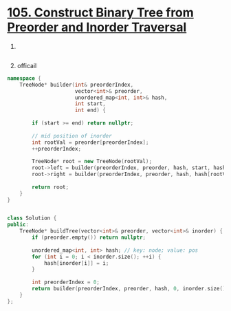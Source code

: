 # [105. Construct Binary Tree from Preorder and Inorder Traversal](https://leetcode.com/problems/construct-binary-tree-from-preorder-and-inorder-traversal/)

1.
```c++
```

2. officail
```c++
namespace {
    TreeNode* builder(int& preorderIndex, 
                      vector<int>& preorder, 
                      unordered_map<int, int>& hash, 
                      int start,
                      int end) {
        
        if (start >= end) return nullptr;
        
        // mid position of inorder
        int rootVal = preorder[preorderIndex];
        ++preorderIndex;
        
        TreeNode* root = new TreeNode(rootVal);
        root->left = builder(preorderIndex, preorder, hash, start, hash[rootVal]);
        root->right = builder(preorderIndex, preorder, hash, hash[rootVal] + 1, end);
        
        return root;
    }
}


class Solution {
public:
    TreeNode* buildTree(vector<int>& preorder, vector<int>& inorder) {
        if (preorder.empty()) return nullptr;
        
        unordered_map<int, int> hash; // key: node; value: pos
        for (int i = 0; i < inorder.size(); ++i) {
            hash[inorder[i]] = i;
        }
        
        int preorderIndex = 0;
        return builder(preorderIndex, preorder, hash, 0, inorder.size());
    }
};
```